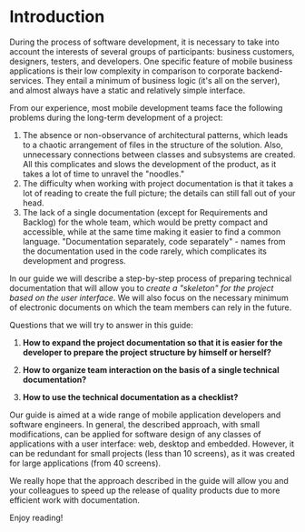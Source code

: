 # Introduction

During the process of software development, it is necessary to take into account the interests of several groups of participants: business customers, designers, testers, and developers. One specific feature of mobile business applications is their low complexity in comparison to corporate backend-services. They entail a minimum of business logic \(it's all on the server\), and almost always have a static and relatively simple interface. 

From our experience, most mobile development teams face the following problems during the long-term development of a project:

1. The absence or non-observance of architectural patterns, which leads to a chaotic arrangement of files in the structure of the solution. Also, unnecessary connections between classes and subsystems are created. All this complicates and slows the development of the product, as it takes a lot of time to unravel the "noodles."
2. The difficulty when working with project documentation is that it takes a lot of reading to create the full picture; the details can still fall out of your head.
3. The lack of a single documentation (except for Requirements and Backlog) for the whole team, which would be pretty compact and accessible, while at the same time making it easier to find a common language. "Documentation separately, code separately" - names from the documentation used in the code rarely, which complicates its development and progress.

In our guide we will describe a step-by-step process of preparing technical documentation that will allow you to _create a "skeleton" for the project based on the user interface_. We will also focus on the necessary minimum of electronic documents on which the team members can rely in the future.

Questions that we will try to answer in this guide:

1. **How to expand the project documentation so that it is easier for the developer to prepare the project structure by himself or herself?**

2. **How to organize team interaction on the basis of a single technical documentation?**

3. **How to use the technical documentation as a checklist?**

Our guide is aimed at a wide range of mobile application developers and software engineers. In general, the described approach, with small modifications, can be applied for software design of any classes of applications with a user interface: web, desktop and embedded. However, it can be redundant for small projects \(less than 10 screens\), as it was created for large applications \(from 40 screens\).

We really hope that the approach described in the guide will allow you and your colleagues to speed up the release of quality products due to more efficient work with documentation. 

Enjoy reading!